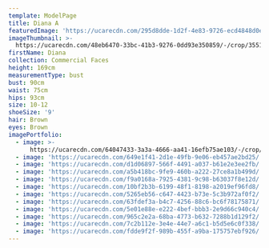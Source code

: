 ```yaml
---
template: ModelPage
title: Diana A
featuredImage: 'https://ucarecdn.com/295d8dde-1d2f-4e83-9726-ecd4848d0ec7/'
imageThumbnail: >-
  https://ucarecdn.com/48eb6470-33bc-41b3-9276-0dd93e350859/-/crop/3551x5064/967,638/-/preview/
firstName: Diana
collection: Commercial Faces
height: 169cm
measurementType: bust
bust: 90cm
waist: 75cm
hips: 93cm
size: 10-12
shoeSize: '9'
hair: Brown
eyes: Brown
imagePortfolio:
  - image: >-
      https://ucarecdn.com/64047433-3a3a-4666-aa41-16efb75ae103/-/crop/1183x1767/225,122/-/preview/
  - image: 'https://ucarecdn.com/649e1f41-2d1e-49fb-9e06-eb457ae2bd25/'
  - image: 'https://ucarecdn.com/d1d06897-566f-4491-a037-b61e2e3ee2fb/'
  - image: 'https://ucarecdn.com/a5b418bc-9fe9-460b-a222-27ce8a1b499d/'
  - image: 'https://ucarecdn.com/f9a0168a-7925-4381-9c98-b63037f8e12d/'
  - image: 'https://ucarecdn.com/10bf2b3b-6199-48f1-8198-a2019ef96fd8/'
  - image: 'https://ucarecdn.com/5265eb56-c647-4423-b73e-5c3b972af0f2/'
  - image: 'https://ucarecdn.com/63fdef3a-b4c7-4256-88c6-bc6f78175871/'
  - image: 'https://ucarecdn.com/5e01e88e-e222-4bef-bbb3-2e9d66c940c4/'
  - image: 'https://ucarecdn.com/965c2e2a-68ba-4773-b632-7288b1d129f2/'
  - image: 'https://ucarecdn.com/7c2b112e-3e4e-44e7-a6c1-b5d5e6c0f338/'
  - image: 'https://ucarecdn.com/fdde9f2f-989b-455f-a9ba-175757ebf926/'
---
```


